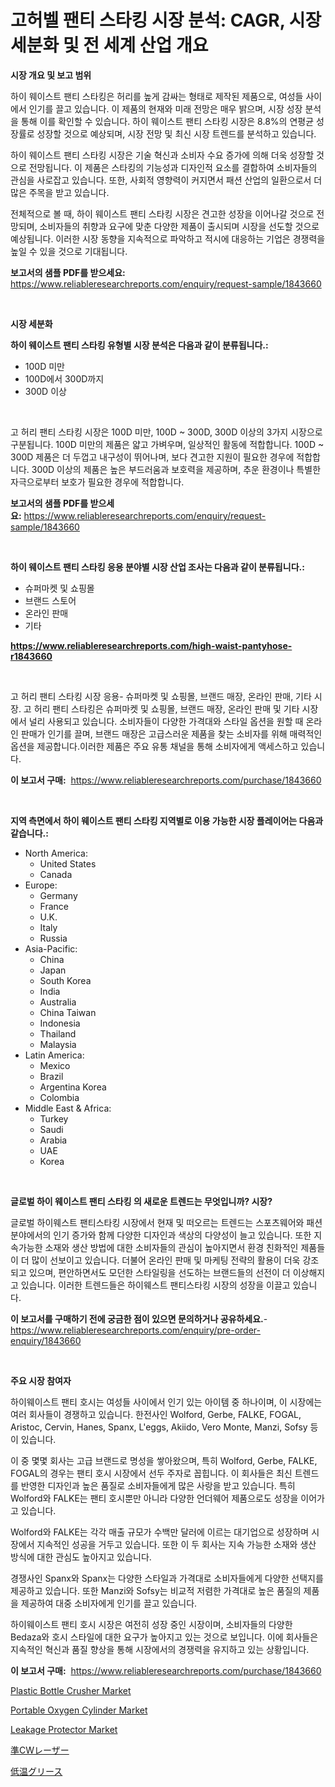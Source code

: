 <p><h1>고허벨 팬티 스타킹 시장 분석: CAGR, 시장 세분화 및 전 세계 산업 개요</h1></p><p><strong>시장 개요 및 보고 범위</strong></p>
<p><p>하이 웨이스트 팬티 스타킹은 허리를 높게 감싸는 형태로 제작된 제품으로, 여성들 사이에서 인기를 끌고 있습니다. 이 제품의 현재와 미래 전망은 매우 밝으며, 시장 성장 분석을 통해 이를 확인할 수 있습니다. 하이 웨이스트 팬티 스타킹 시장은 8.8%의 연평균 성장률로 성장할 것으로 예상되며, 시장 전망 및 최신 시장 트렌드를 분석하고 있습니다.</p><p>하이 웨이스트 팬티 스타킹 시장은 기술 혁신과 소비자 수요 증가에 의해 더욱 성장할 것으로 전망됩니다. 이 제품은 스타킹의 기능성과 디자인적 요소를 결합하여 소비자들의 관심을 사로잡고 있습니다. 또한, 사회적 영향력이 커지면서 패션 산업의 일환으로서 더 많은 주목을 받고 있습니다.</p><p>전체적으로 볼 때, 하이 웨이스트 팬티 스타킹 시장은 견고한 성장을 이어나갈 것으로 전망되며, 소비자들의 취향과 요구에 맞춘 다양한 제품이 출시되며 시장을 선도할 것으로 예상됩니다. 이러한 시장 동향을 지속적으로 파악하고 적시에 대응하는 기업은 경쟁력을 높일 수 있을 것으로 기대됩니다.</p></p>
<p><strong>보고서의 샘플 PDF를 받으세요:</strong> <a href="https://www.reliableresearchreports.com/enquiry/request-sample/1843660">https://www.reliableresearchreports.com/enquiry/request-sample/1843660</a></p>
<p>&nbsp;</p>
<p><strong>시장 세분화</strong></p>
<p><strong>하이 웨이스트 팬티 스타킹 유형별 시장 분석은 다음과 같이 분류됩니다.:</strong></p>
<p><ul><li>100D 미만</li><li>100D에서 300D까지</li><li>300D 이상</li></ul></p>
<p>&nbsp;</p>
<p><p>고 허리 팬티 스타킹 시장은 100D 미만, 100D ~ 300D, 300D 이상의 3가지 시장으로 구분됩니다. 100D 미만의 제품은 얇고 가벼우며, 일상적인 활동에 적합합니다. 100D ~ 300D 제품은 더 두껍고 내구성이 뛰어나며, 보다 견고한 지원이 필요한 경우에 적합합니다. 300D 이상의 제품은 높은 부드러움과 보호력을 제공하며, 추운 환경이나 특별한 자극으로부터 보호가 필요한 경우에 적합합니다.</p></p>
<p><strong>보고서의 샘플 PDF를 받으세요:</strong>&nbsp;<a href="https://www.reliableresearchreports.com/enquiry/request-sample/1843660">https://www.reliableresearchreports.com/enquiry/request-sample/1843660</a></p>
<p>&nbsp;</p>
<p><strong> 하이 웨이스트 팬티 스타킹 응용 분야별 시장 산업 조사는 다음과 같이 분류됩니다.:</strong></p>
<p><ul><li>슈퍼마켓 및 쇼핑몰</li><li>브랜드 스토어</li><li>온라인 판매</li><li>기타</li></ul></p>
<p><strong><a href="https://www.reliableresearchreports.com/high-waist-pantyhose-r1843660">https://www.reliableresearchreports.com/high-waist-pantyhose-r1843660</a></strong></p>
<p>&nbsp;</p>
<p><p>고 허리 팬티 스타킹 시장 응용- 슈퍼마켓 및 쇼핑몰, 브랜드 매장, 온라인 판매, 기타 시장. 고 허리 팬티 스타킹은 슈퍼마켓 및 쇼핑몰, 브랜드 매장, 온라인 판매 및 기타 시장에서 널리 사용되고 있습니다. 소비자들이 다양한 가격대와 스타일 옵션을 원할 때 온라인 판매가 인기를 끌며, 브랜드 매장은 고급스러운 제품을 찾는 소비자를 위해 매력적인 옵션을 제공합니다.이러한 제품은 주요 유통 채널을 통해 소비자에게 액세스하고 있습니다.</p></p>
<p><strong>이 보고서 구매:</strong>&nbsp; <a href="https://www.reliableresearchreports.com/purchase/1843660">https://www.reliableresearchreports.com/purchase/1843660</a></p>
<p>&nbsp;</p>
<p><strong>지역 측면에서 하이 웨이스트 팬티 스타킹 지역별로 이용 가능한 시장 플레이어는 다음과 같습니다.:</strong></p>
<p><ul>
    <li>
        North America:
        <ul>
            <li>United States</li>
            <li>Canada</li>
        </ul>
    </li>
    <li>
        Europe:
        <ul>
            <li>Germany</li>
            <li>France</li>
            <li>U.K.</li>
            <li>Italy</li>
            <li>Russia</li>
        </ul>
    </li>
    <li>
        Asia-Pacific:
        <ul>
            <li>China</li>
            <li>Japan</li>
            <li>South Korea</li>
            <li>India</li>
            <li>Australia</li>
            <li>China Taiwan</li>
            <li>Indonesia</li>
            <li>Thailand</li>
            <li>Malaysia</li>
        </ul>
    </li>
    <li>
        Latin America:
        <ul>
            <li>Mexico</li>
            <li>Brazil</li>
            <li>Argentina Korea</li>
            <li>Colombia</li>
        </ul>
    </li>
    <li>
        Middle East & Africa:
        <ul>
            <li>Turkey</li>
            <li>Saudi</li>
            <li>Arabia</li>
            <li>UAE</li>
            <li>Korea</li>
        </ul>
    </li>
    </ul></p>
<p>&nbsp;</p>
<p><strong>글로벌 하이 웨이스트 팬티 스타킹 의 새로운 트렌드는 무엇입니까? 시장?</strong></p>
<p><p>글로벌 하이웨스트 팬티스타킹 시장에서 현재 및 떠오르는 트렌드는 스포츠웨어와 패션 분야에서의 인기 증가와 함께 다양한 디자인과 색상의 다양성이 늘고 있습니다. 또한 지속가능한 소재와 생산 방법에 대한 소비자들의 관심이 높아지면서 환경 친화적인 제품들이 더 많이 선보이고 있습니다. 더불어 온라인 판매 및 마케팅 전략의 활용이 더욱 강조되고 있으며, 편안하면서도 모던한 스타일링을 선도하는 브랜드들의 선전이 더 이상해지고 있습니다. 이러한 트렌드들은 하이웨스트 팬티스타킹 시장의 성장을 이끌고 있습니다.</p></p>
<p><strong>이 보고서를 구매하기 전에 궁금한 점이 있으면 문의하거나 공유하세요.</strong>- <a href="https://www.reliableresearchreports.com/enquiry/pre-order-enquiry/1843660">https://www.reliableresearchreports.com/enquiry/pre-order-enquiry/1843660</a></p>
<p>&nbsp;</p>
<p><strong>주요 시장 참여자</strong></p>
<p><p>하이웨이스트 팬티 호시는 여성들 사이에서 인기 있는 아이템 중 하나이며, 이 시장에는 여러 회사들이 경쟁하고 있습니다. 한전사인 Wolford, Gerbe, FALKE, FOGAL, Aristoc, Cervin, Hanes, Spanx, L'eggs, Akiido, Vero Monte, Manzi, Sofsy 등이 있습니다. </p><p>이 중 몇몇 회사는 고급 브랜드로 명성을 쌓아왔으며, 특히 Wolford, Gerbe, FALKE, FOGAL의 경우는 팬티 호시 시장에서 선두 주자로 꼽힙니다. 이 회사들은 최신 트렌드를 반영한 디자인과 높은 품질로 소비자들에게 많은 사랑을 받고 있습니다. 특히 Wolford와 FALKE는 팬티 호시뿐만 아니라 다양한 언더웨어 제품으로도 성장을 이어가고 있습니다. </p><p>Wolford와 FALKE는 각각 매출 규모가 수백만 달러에 이르는 대기업으로 성장하며 시장에서 지속적인 성공을 거두고 있습니다. 또한 이 두 회사는 지속 가능한 소재와 생산 방식에 대한 관심도 높아지고 있습니다. </p><p>경쟁사인 Spanx와 Spanx는 다양한 스타일과 가격대로 소비자들에게 다양한 선택지를 제공하고 있습니다. 또한 Manzi와 Sofsy는 비교적 저렴한 가격대로 높은 품질의 제품을 제공하여 대중 소비자에게 인기를 끌고 있습니다. </p><p>하이웨이스트 팬티 호시 시장은 여전히 성장 중인 시장이며, 소비자들의 다양한 Bedaza와 호시 스타일에 대한 요구가 높아지고 있는 것으로 보입니다. 이에 회사들은 지속적인 혁신과 품질 향상을 통해 시장에서의 경쟁력을 유지하고 있는 상황입니다.</p></p>
<p><strong>이 보고서 구매:</strong>&nbsp;&nbsp;<a href="https://www.reliableresearchreports.com/purchase/1843660">https://www.reliableresearchreports.com/purchase/1843660</a></p>
<p><p><a href="https://view.publitas.com/reportprime-1/plastic-bottle-crusher-market-outlook-industry-overview-and-forecast-2024-to-2031/">Plastic Bottle Crusher Market</a></p><p><a href="https://view.publitas.com/reportprime-1/portable-oxygen-cylinder-market-insight-market-trends-growth-forecasted-from-2024-to-2031/">Portable Oxygen Cylinder Market</a></p><p><a href="https://invited-way-688.notion.site/Leakage-Protector-Market-Insights-into-Market-CAGR-Market-Trends-and-Growth-Strategies-1ec347b97a664b09a831e38dd9e4b809">Leakage Protector Market</a></p><p><a href="https://github.com/EmoryYundt1935/Market-Research-Report-List-1/blob/main/685613424466.md">準CWレーザー</a></p><p><a href="https://github.com/mcbeesbxa270/Market-Research-Report-List-1/blob/main/733862124465.md">低温グリース</a></p></p>